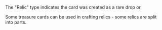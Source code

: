 The "Relic" type indicates the card was created as a rare drop or

Some treasure cards can be used in crafting relics - some relics are split into parts.
